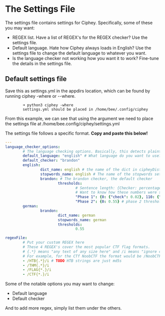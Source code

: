 # The Settings File

The settings file contains settings for Ciphey. Specifically, some of these you may want:
* REGEX list. Have a list of REGEX's for the REGEX checker? Use the settings file.
* Default language. Hate how Ciphey always loads in English? Use the settings file to change the default language to whatever you want.
* Is the language checker not working how you want it to work? Fine-tune the details in the settings file.

## Default settings file
Save this as settings.yml in the appdirs location, which can be found by running ciphey -where or --where.

```shell
        ➜ python3 ciphey -where    
        settings.yml should be placed in /home/bee/.config/ciphey
```

From this example, we can see that using the argument we need to place the settings file at /home/bee.config/ciphey/settings.yml

The settings file follows a specific format. **Copy and paste this below!**
```yaml
---
language_checker_options:
        # The language checking options. Basically, this detects plaintext.
        default_language: "english" # What language do you want to use?
        default_checker: "brandon"
        english:
                dict_name: english # the name of the dict in cipheyDists
                stopwords_name: english # The name of the stopwords set in cipheyDists
                brandon: # The brandon checker, the default checker
                        thresholds:
                                # Sentence length: {Checker: percentage threshold}
                                # Want to know how these numbers were selected? Read the docs here TODO
                                "Phase 1": {0: {"check": 0.02}, 110: {"stop": 0.15}, 150: {"stop": 0.28}}
                                "Phase 2": {0: 0.55} # phase 2 threshold
        german:
                brandon:
                        dict_name: german
                        stopwords_name: german
                        thresholds:
                                0.55

regexFile:         
        # Put your custom REGEX here
        # These 4 REGEX's cover the most popular CTF flag formats.
        # {.*} means "any text of any size here" and /i means "ignore case".
        # For example, for the CTf NoobCTF the format would be /NoobCTF{.*}/i
        - /HTB{.*}/i # TODO HTB strings are just md5s
        - /THM{.*}/i
        - /FLAG{*.}/i
        - /CTF{*.}/i
```


Some of the notable options you may want to change:
* Default language
* Default checker

And to add more regex, simply list them under the others.

                

